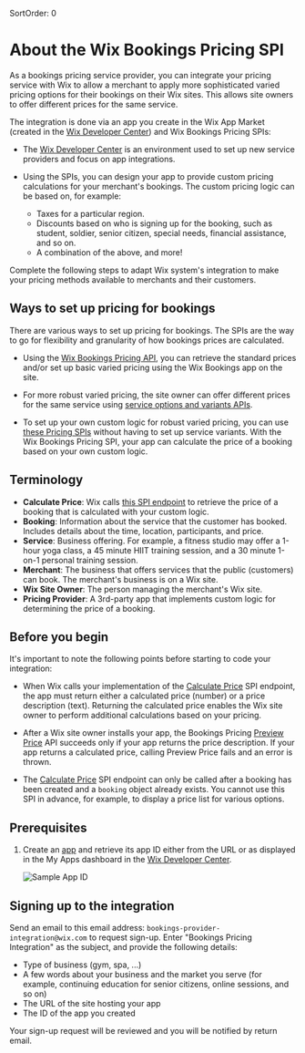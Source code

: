 SortOrder: 0
# About the Wix Bookings Pricing SPI

As a bookings pricing service provider, you can integrate your pricing service with Wix to allow a merchant to apply more sophisticated varied pricing options for their bookings on their Wix sites. This allows site owners to offer different prices for the same service.

The integration is done via an app you create in the Wix App Market (created in the [Wix Developer Center](https://dev.wix.com/)) and Wix Bookings Pricing SPIs:

+ The [Wix Developer Center](https://dev.wix.com/) is an environment used to set up new service providers and focus on app integrations.

+ Using the SPIs, you can design your app to provide custom pricing calculations for your merchant's bookings. The custom pricing logic can be based on, for example: 

    + Taxes for a particular region.
    + Discounts based on who is signing up for the booking, such as student, soldier, senior citizen, special needs, financial assistance, and so on.
    + A combination of the above, and more!

Complete the following steps to adapt Wix system's integration to make your pricing methods available to merchants and their customers.


## Ways to set up pricing for bookings

There are various ways to set up pricing for bookings. The SPIs are the way to go for
flexibility and granularity of how bookings prices are calculated.

+ Using the [Wix Bookings Pricing API](https://dev.wix.com/api/rest/wix-bookings/pricing/intro), you can retrieve the standard prices and/or set up basic varied pricing using the
  Wix Bookings app on the site.

+ For more robust varied pricing, the site owner can offer different prices for the same
  service using [service options and variants APIs](https://dev.wix.com/api/rest/wix-bookings/service-options-and-variants/intro). 

+ To set up your own custom logic for robust varied pricing, you can use
  [these Pricing SPIs](https://example.com) without having to set up service variants. With the Wix Bookings Pricing SPI, your app can calculate the price of a booking based on your own custom logic.  



## Terminology


+ __Calculate Price__: Wix calls [this SPI endpoint](https://dev.wix.com/api/rest/wix-bookings/bookings-pricing/spi/calculate-price) to retrieve the price of a booking that is calculated with your custom logic.
+ __Booking__: Information about the service that the customer has booked. Includes details about the time, location, participants, and price.
+ __Service__: Business offering. For example, a fitness studio may offer a 1-hour yoga class, a 45 minute HIIT training session, and a 30 minute 1-on-1 personal training session.
+ __Merchant__: The business that offers services that the public (customers) can book. The merchant's business is on a Wix site.
+ __Wix Site Owner__: The person managing the merchant's Wix site.
+ __Pricing Provider__: A 3rd-party app that implements custom logic for determining the price of a booking. 


## Before you begin

It's important to note the following points before starting to code your integration:

+ When Wix calls your implementation of the [Calculate Price](https://example.com) SPI endpoint, the app must return either a calculated price (number) or a price description (text). Returning the calculated price enables the Wix site owner to perform additional calculations based on your pricing. 

+ After a Wix site owner installs your app, the Bookings Pricing [Preview Price](https://dev.wix.com/api/rest/wix-bookings/bookings-pricing/preview-price) API succeeds only if your app returns the price description. If your app returns a calculated price, calling Preview Price fails and an error is thrown.

+ The [Calculate Price](https://example.com) SPI endpoint can only be called after a booking has been created and a `booking` object already exists. You cannot use this SPI in advance, for example, to display a price list for various options.

## Prerequisites

1. Create an [app](https://dev.wix.com/dc3/my-apps/) and retrieve its app ID either from the URL or as displayed in the My Apps dashboard in the [Wix Developer Center](https://dev.wix.com/). 
    
    ![Sample App ID](https://s3.amazonaws.com/wixplorer-readme-images/pricing-integration-spi%2Fappid.png "Sample App ID")
    

## Signing up to the integration

Send an email to this email address: `bookings-provider-integration@wix.com` to request sign-up. Enter "Bookings Pricing Integration" as the subject, and provide the following details: 

- Type of business (gym, spa, ...)
- A few words about your business and the market you serve (for example, continuing
  education for senior citizens, online sessions, and so on)
- The URL of the site hosting your app 
- The ID of the app you created

Your sign-up request will be reviewed and you will be notified by return email.
